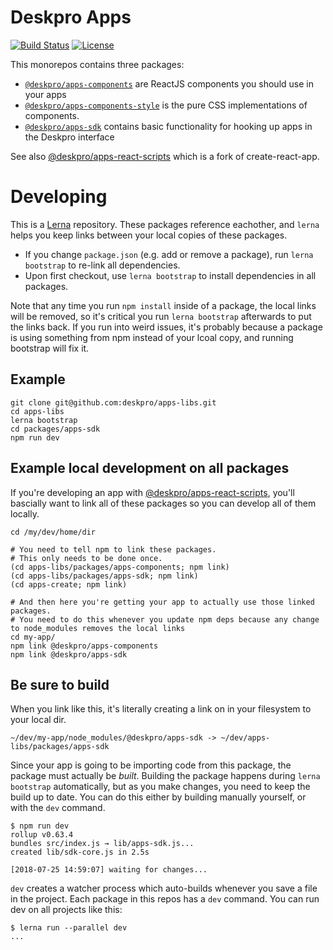 # Deskpro Apps

[![Build Status](https://travis-ci.org/deskpro/apps-libs.svg?branch=master)](https://travis-ci.org/deskpro/apps-libs)
[![License](https://img.shields.io/badge/License-BSD%203--Clause-blue.svg)](https://github.com/deskpro/react-components/blob/master/LICENSE)


This monorepos contains three packages:

* [`@deskpro/apps-components`](https://www.npmjs.com/package/@deskpro/apps-components) are ReactJS components you should use in your apps
* [`@deskpro/apps-components-style`](https://www.npmjs.com/package/@deskpro/apps-components-style) is the pure CSS implementations of components.
* [`@deskpro/apps-sdk`](https://www.npmjs.com/package/@deskpro/apps-sdk) contains basic functionality for hooking up apps in the Deskpro interface

See also [@deskpro/apps-react-scripts](https://github.com/deskpro/apps-create) which is a fork of create-react-app.

# Developing

This is a [Lerna](https://github.com/lerna/lerna) repository. These packages reference eachother, and `lerna` helps you keep links between your local copies of these packages.

* If you change `package.json` (e.g. add or remove a package), run `lerna bootstrap` to re-link all dependencies.
* Upon first checkout, use `lerna bootstrap` to install dependencies in all packages.

Note that any time you run `npm install` inside of a package, the local links will be removed, so it's critical you run `lerna bootstrap` afterwards to put the links back. If you run into weird issues, it's probably because a package is using something from npm instead of your lcoal copy, and running bootstrap will fix it.

## Example

```
git clone git@github.com:deskpro/apps-libs.git
cd apps-libs
lerna bootstrap
cd packages/apps-sdk
npm run dev
```

## Example local development on all packages

If you're developing an app with [@deskpro/apps-react-scripts](https://github.com/deskpro/apps-create), you'll bascially want to link all of these packages so you can develop all of them locally.

```
cd /my/dev/home/dir

# You need to tell npm to link these packages.
# This only needs to be done once.
(cd apps-libs/packages/apps-components; npm link)
(cd apps-libs/packages/apps-sdk; npm link)
(cd apps-create; npm link)

# And then here you're getting your app to actually use those linked packages.
# You need to do this whenever you update npm deps because any change to node_modules removes the local links
cd my-app/
npm link @deskpro/apps-components
npm link @deskpro/apps-sdk
```

## Be sure to build

When you link like this, it's literally creating a link on in your filesystem to your local dir.

```
~/dev/my-app/node_modules/@deskpro/apps-sdk -> ~/dev/apps-libs/packages/apps-sdk
```

Since your app is going to be importing code from this package, the package must actually be _built_. Building the package happens during `lerna bootstrap` automatically, but as you make changes, you need to keep the build up to date. You can do this either by building manually yourself, or with the `dev` command.

```
$ npm run dev
rollup v0.63.4
bundles src/index.js → lib/apps-sdk.js...
created lib/sdk-core.js in 2.5s

[2018-07-25 14:59:07] waiting for changes...
```

`dev` creates a watcher process which auto-builds whenever you save a file in the project. Each package in this repos has a `dev` command. You can run dev on all projects like this:

```
$ lerna run --parallel dev
...
```
